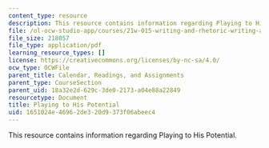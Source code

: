 ```yaml
---
content_type: resource
description: This resource contains information regarding Playing to His Potential.
file: /ol-ocw-studio-app/courses/21w-015-writing-and-rhetoric-writing-about-sports-fall-2013/1651024e46962de320d9373f06abeec4_MIT21W_015F13_DiPlaTHsPoRe.pdf
file_size: 218057
file_type: application/pdf
learning_resource_types: []
license: https://creativecommons.org/licenses/by-nc-sa/4.0/
ocw_type: OCWFile
parent_title: Calendar, Readings, and Assignments
parent_type: CourseSection
parent_uid: 18a32e2d-629c-3de0-2173-a04e88a22849
resourcetype: Document
title: Playing to His Potential
uid: 1651024e-4696-2de3-20d9-373f06abeec4
---
```

This resource contains information regarding Playing to His Potential.